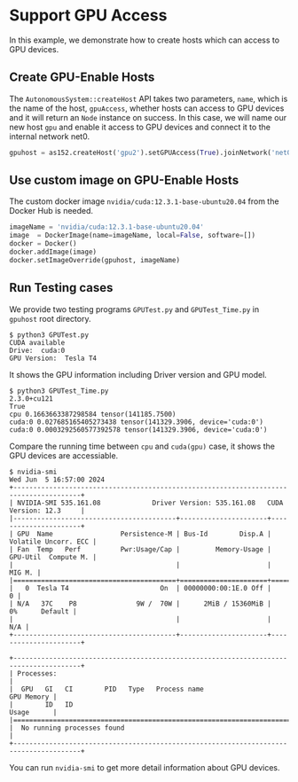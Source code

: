 # Support GPU Access

In this example, we demonstrate how to create hosts which can access to GPU devices.

## Create GPU-Enable Hosts
The `AutonomousSystem::createHost` API takes two parameters, `name`,
which is the name of the host, `gpuAccess`, whether hosts can access to GPU devices
 and it will return an `Node` instance on success. In this case, we will name our new host `gpu` and enable it access to GPU devices and connect it to the internal network net0.
 
 ```python
 gpuhost = as152.createHost('gpu2').setGPUAccess(True).joinNetwork('net0')
 ```


## Use custom image on GPU-Enable Hosts

The custom docker image `nvidia/cuda:12.3.1-base-ubuntu20.04` from the Docker Hub is needed.

```python
imageName = 'nvidia/cuda:12.3.1-base-ubuntu20.04'
image  = DockerImage(name=imageName, local=False, software=[])
docker = Docker()
docker.addImage(image)
docker.setImageOverride(gpuhost, imageName)
```

## Run Testing cases
We provide two testing programs `GPUTest.py` and `GPUTest_Time.py` in `gpuhost` root directory.
```shell-script
$ python3 GPUTest.py 
CUDA available
Drive:  cuda:0
GPU Version:  Tesla T4
```
It shows the GPU information including Driver version and GPU model.
```shell-script
$ python3 GPUTest_Time.py 
2.3.0+cu121
True
cpu 0.1663663387298584 tensor(141185.7500)
cuda:0 0.027685165405273438 tensor(141329.3906, device='cuda:0')
cuda:0 0.0003292560577392578 tensor(141329.3906, device='cuda:0')

```
Compare the running time between `cpu` and `cuda(gpu)` case, it shows the GPU devices are accessiable.

```shell-script
$ nvidia-smi
Wed Jun  5 16:57:00 2024       
+---------------------------------------------------------------------------------------+
| NVIDIA-SMI 535.161.08             Driver Version: 535.161.08   CUDA Version: 12.3     |
|-----------------------------------------+----------------------+----------------------+
| GPU  Name                 Persistence-M | Bus-Id        Disp.A | Volatile Uncorr. ECC |
| Fan  Temp   Perf          Pwr:Usage/Cap |         Memory-Usage | GPU-Util  Compute M. |
|                                         |                      |               MIG M. |
|=========================================+======================+======================|
|   0  Tesla T4                       On  | 00000000:00:1E.0 Off |                    0 |
| N/A   37C    P8               9W /  70W |      2MiB / 15360MiB |      0%      Default |
|                                         |                      |                  N/A |
+-----------------------------------------+----------------------+----------------------+
                                                                                         
+---------------------------------------------------------------------------------------+
| Processes:                                                                            |
|  GPU   GI   CI        PID   Type   Process name                            GPU Memory |
|        ID   ID                                                             Usage      |
|=======================================================================================|
|  No running processes found                                                           |
+---------------------------------------------------------------------------------------+

```
You can run `nvidia-smi` to get more detail information about GPU devices.
